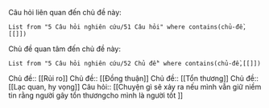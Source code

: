 Câu hỏi liên quan đến chủ đề này:
```dataview
List from "5 Câu hỏi nghiên cứu/51 Câu hỏi" where contains(chủ-đề,[[]]) 
```

Chủ đề quan tâm đến chủ đề này:
```dataview
List from "5 Câu hỏi nghiên cứu/52 Chủ đề" where contains(chủ-đề,[[]]) 
```

Chủ đề:: [[Rủi ro]]
Chủ đề:: [[Đồng thuận]]
Chủ đề:: [[Tổn thương]]
Chủ đề:: [[Lạc quan, hy vọng]]
Câu hỏi:: [[Chuyện gì sẽ xảy ra nếu mình vẫn giữ niềm tin rằng người gây tổn thươngcho mình là người tốt ]]